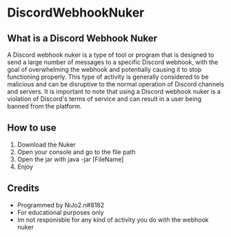 # DiscordWebhookNuker
## What is a Discord Webhook Nuker
A Discord webhook nuker is a type of tool or program that is designed to send a large number of messages to a specific Discord webhook, with the goal of overwhelming the webhook and potentially causing it to stop functioning properly. This type of activity is generally considered to be malicious and can be disruptive to the normal operation of Discord channels and servers. It is important to note that using a Discord webhook nuker is a violation of Discord's terms of service and can result in a user being banned from the platform.
## How to use
1. Download the Nuker
2. Open your console and go to the file path
3. Open the jar with java -jar [FileName]
4. Enjoy
## Credits
- Programmed by NiJo2.n#8182
- For educational purposes only
- Im not responisble for any kind of activity you do with the webhook nuker
